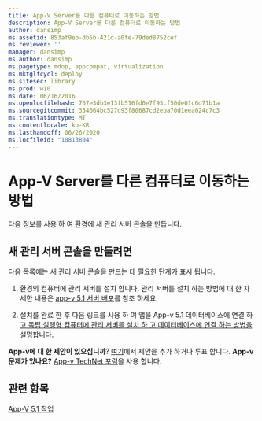 ```yaml
---
title: App-V Server를 다른 컴퓨터로 이동하는 방법
description: App-V Server를 다른 컴퓨터로 이동하는 방법
author: dansimp
ms.assetid: 853af9eb-db5b-421d-a0fe-79ded8752cef
ms.reviewer: ''
manager: dansimp
ms.author: dansimp
ms.pagetype: mdop, appcompat, virtualization
ms.mktglfcycl: deploy
ms.sitesec: library
ms.prod: w10
ms.date: 06/16/2016
ms.openlocfilehash: 767e3db3e13fb516fd0e7f93cf50de01c6d71b1a
ms.sourcegitcommit: 354664bc527d93f80687cd2eba70d1eea024c7c3
ms.translationtype: MT
ms.contentlocale: ko-KR
ms.lasthandoff: 06/26/2020
ms.locfileid: "10813804"
---
```

# App-V Server를 다른 컴퓨터로 이동하는 방법


다음 정보를 사용 하 여 환경에 새 관리 서버 콘솔을 만듭니다.

## 새 관리 서버 콘솔을 만들려면


다음 목록에는 새 관리 서버 콘솔을 만드는 데 필요한 단계가 표시 됩니다.

1.  환경의 컴퓨터에 관리 서버를 설치 합니다. 관리 서버를 설치 하는 방법에 대 한 자세한 내용은 [app-v 5.1 서버 배포](deploying-the-app-v-51-server.md)를 참조 하세요.

2.  설치를 완료 한 후 다음 링크를 사용 하 여 앱을 App-v 5.1 데이터베이스에 연결 하 [고 독립 실행형 컴퓨터에 관리 서버를 설치 하 고 데이터베이스에 연결 하는 방법을 설명](how-to-install-the-management-server-on-a-standalone-computer-and-connect-it-to-the-database51.md)합니다.

**App-v에 대 한 제안이 있으십니까**? [여기](http://appv.uservoice.com/forums/280448-microsoft-application-virtualization)에서 제안을 추가 하거나 투표 합니다. **App-v 문제가 있나요?** [App-v TechNet 포럼](https://social.technet.microsoft.com/Forums/home?forum=mdopappv)을 사용 합니다.

## 관련 항목


[App-V 5.1 작업](operations-for-app-v-51.md)

 

 





